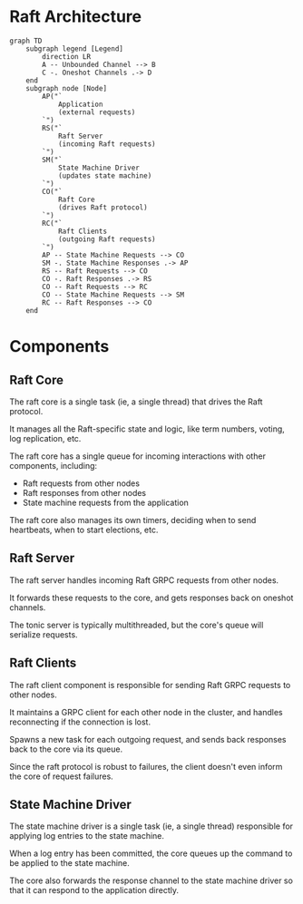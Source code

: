 # Raft Architecture

```mermaid
graph TD
    subgraph legend [Legend]
        direction LR
        A -- Unbounded Channel --> B
        C -. Oneshot Channels .-> D
    end
    subgraph node [Node]
        AP("`
            Application
            (external requests)
        `")
        RS("`
            Raft Server
            (incoming Raft requests)
        `")
        SM("`
            State Machine Driver
            (updates state machine)
        `")
        CO("`
            Raft Core
            (drives Raft protocol)
        `")
        RC("`
            Raft Clients
            (outgoing Raft requests)
        `")
        AP -- State Machine Requests --> CO
        SM -. State Machine Responses .-> AP
        RS -- Raft Requests --> CO
        CO -. Raft Responses .-> RS
        CO -- Raft Requests --> RC
        CO -- State Machine Requests --> SM
        RC -- Raft Responses --> CO
    end
```

# Components

## Raft Core

The raft core is a single task (ie, a single thread) that drives the Raft protocol.

It manages all the Raft-specific state and logic, like term numbers, voting, log replication, etc.

The raft core has a single queue for incoming interactions with other components, including:

- Raft requests from other nodes
- Raft responses from other nodes
- State machine requests from the application

The raft core also manages its own timers, deciding when to send heartbeats, when to start elections, etc.

## Raft Server

The raft server handles incoming Raft GRPC requests from other nodes.

It forwards these requests to the core, and gets responses back on oneshot channels.

The tonic server is typically multithreaded, but the core's queue will serialize requests.

## Raft Clients

The raft client component is responsible for sending Raft GRPC requests to other nodes.

It maintains a GRPC client for each other node in the cluster, and handles reconnecting if the connection is lost.

Spawns a new task for each outgoing request, and sends back responses back to the core via its queue.

Since the raft protocol is robust to failures, the client doesn't even inform the core of request failures.

## State Machine Driver

The state machine driver is a single task (ie, a single thread) responsible for applying log entries to the state
machine.

When a log entry has been committed, the core queues up the command to be applied to the state machine.

The core also forwards the response channel to the state machine driver so that it can respond to the
application directly.

